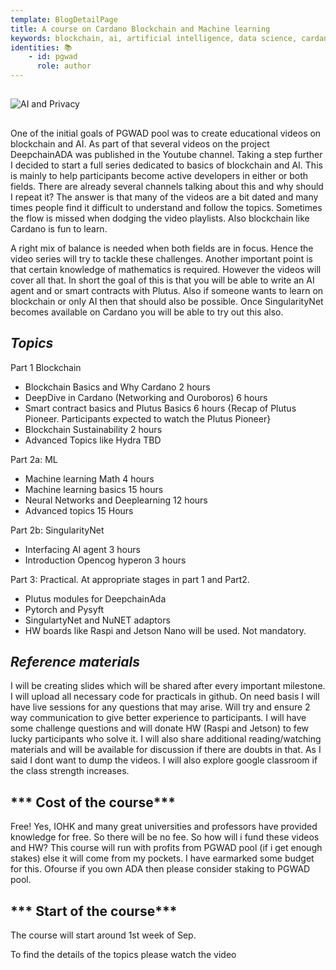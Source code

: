 ```yaml
---
template: BlogDetailPage
title: A course on Cardano Blockchain and Machine learning
keywords: blockchain, ai, artificial intelligence, data science, cardano, blockchain, SingularityNet
identities: 📚
    - id: pgwad
      role: author
---
```


##
![AI and Privacy](https://github.com/armada-alliance/assets/blob/gh-pages/ai_privacy.png?raw=true)

##
One of the initial goals of PGWAD pool was to create educational videos on blockchain and AI. As part of that several videos on the project DeepchainADA was published in the Youtube channel. Taking a step further I decided to start a full series dedicated to basics of blockchain and AI. This is mainly to help participants become active developers in either or both fields. There are already several channels talking about this and why should I repeat it? The answer is that many of the videos are a bit dated and many times people find it difficult to understand and follow the topics. Sometimes the flow is missed when dodging the video playlists. Also blockchain like Cardano is fun to learn. 

A right mix of balance is needed when both fields are in focus. Hence the video series will try to tackle these challenges. Another important point is that certain knowledge of mathematics is required. However the videos will cover all that. 
In short the goal of this is that you will be able to write an AI agent and or smart contracts with Plutus.
Also if someone wants to learn on blockchain or only AI then that should also be possible. Once SingularityNet becomes available on Cardano you will be able to try out this also.

## ***Topics***

Part 1 Blockchain
- Blockchain Basics and Why Cardano 2 hours
- DeepDive in Cardano (Networking and Ouroboros) 6 hours
- Smart contract basics and Plutus Basics 6 hours {Recap of Plutus Pioneer. Participants expected to watch the Plutus Pioneer} 
- Blockchain Sustainability 2 hours
- Advanced Topics like Hydra TBD

Part 2a: ML
- Machine learning Math 4 hours
- Machine learning basics 15 hours
- Neural Networks and Deeplearning 12 hours
- Advanced topics 15 Hours

Part 2b: SingularityNet
- Interfacing AI agent 3 hours
- Introduction Opencog hyperon 3 hours
	
Part 3: Practical. At appropriate stages in part 1 and Part2.
- Plutus modules for DeepchainAda
- Pytorch and Pysyft	
- SingulartyNet and NuNET adaptors
- HW boards like Raspi and Jetson Nano will be used. Not mandatory.

## ***Reference materials***
I will be creating slides which will be shared after every important milestone. I will upload all necessary code for practicals in github. 
On need basis I will have live sessions for any questions that may arise. Will try and ensure 2 way communication to give better experience to participants.
I will have some challenge questions and will donate HW (Raspi and Jetson) to few lucky participants who solve it. 
I will also share additional reading/watching materials and will be available for discussion if there are doubts in that. As I said I dont want to dump the videos.
I will also explore google classroom if the class strength increases. 

## *** Cost of the course***
Free! Yes, IOHK and many great universities and professors have provided knowledge for free. So there will be no fee. 
So how will i fund these videos and HW? This course will run with profits from PGWAD pool (if i get enough stakes) else it will come from my pockets. I have earmarked some budget for this.
Ofourse if you own ADA then please consider staking to PGWAD pool.

## *** Start of the course***
The course will start around 1st week of Sep.

To find the details of the topics please watch the video 
<YoutubeVideo url="https://www.youtube.com/watch?v=jJoVFlZlI94" />